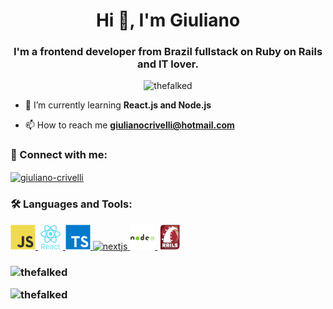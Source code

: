 <h1 align="center">Hi 👋, I'm Giuliano</h1>
<h3 align="center">I'm a frontend developer from Brazil fullstack on Ruby on Rails and IT lover.</h3>

<p align="center">
  <img src="https://komarev.com/ghpvc/?username=thefalked&label=Profile%20views&colorblueviolet&style=flat" alt="thefalked" />
</p>

- 🌱 I’m currently learning **React.js and Node.js**

- 📫 How to reach me **giulianocrivelli@hotmail.com**

<h3 align="left">📱 Connect with me:</h3>
<p align="left">
  <a href="https://linkedin.com/in/giuliano-crivelli" target="blank">
    <img align="center" src="https://raw.githubusercontent.com/rahuldkjain/github-profile-readme-generator/master/src/images/icons/Social/linked-in-alt.svg" 
    alt="giuliano-crivelli" height="30" width="40" />
  </a>
</p>

<h3 align="left">🛠 Languages and Tools:</h3>
<p align="left">
  <a href="https://developer.mozilla.org/en-US/docs/Web/JavaScript" target="_blank">
    <img src="https://raw.githubusercontent.com/devicons/devicon/master/icons/javascript/javascript-original.svg" alt="javascript" width="40" height="40" />
  </a>
  <a href="https://reactjs.org/" target="_blank">
    <img src="https://raw.githubusercontent.com/devicons/devicon/master/icons/react/react-original-wordmark.svg" alt="react" width="40" height="40" />
  </a>
  <a href="https://www.typescriptlang.org/" target="_blank">
    <img src="https://raw.githubusercontent.com/devicons/devicon/master/icons/typescript/typescript-original.svg" alt="typescript" width="40" height="40" />
  </a>
  <a href="https://nextjs.org/" target="_blank">
    <img src="https://cdn.worldvectorlogo.com/logos/nextjs-3.svg" alt="nextjs" width="40" height="40" />
  </a>
  <a href="https://nodejs.org" target="_blank">
    <img src="https://raw.githubusercontent.com/devicons/devicon/master/icons/nodejs/nodejs-original-wordmark.svg" alt="nodejs" width="40" height="40" />
  </a>
  <a href="https://rubyonrails.org" target="_blank">
    <img src="https://raw.githubusercontent.com/devicons/devicon/master/icons/rails/rails-original-wordmark.svg" alt="rails" width="40" height="40" />
  </a>
</p>

<h3 align="left"✨ GitHub Stats:</h3>


<p align="left">
  <img src="https://github-readme-stats.vercel.app/api/top-langs?username=thefalked&show_icons=true&locale=en&layout=compact&theme=tokyonight" alt="thefalked" />
</p>


<p align="left">
  <img src="https://github-readme-stats.vercel.app/api?username=thefalked&show_icons=true&locale=en&theme=tokyonight" alt="thefalked" />
</p>
